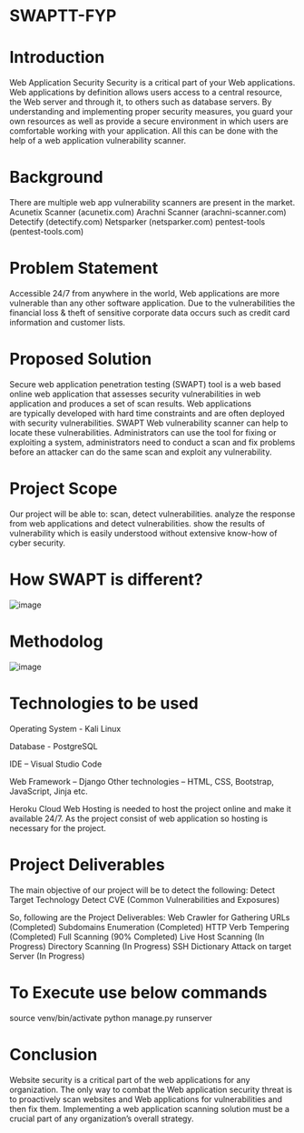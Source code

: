 # SWAPTT-FYP
# Introduction
Web Application Security
Security is a critical part of your Web applications. 
Web applications by definition allows users access to a central resource, the Web server and through it, to others such as database servers. By understanding and implementing proper security measures, you guard your own resources as well as provide a secure environment in which users are comfortable working with your application.
All this can be done with the help of a web application vulnerability scanner.

# Background
There are multiple web app vulnerability scanners are present in the market.
Acunetix Scanner (acunetix.com)
Arachni Scanner  (arachni-scanner.com)
Detectify  (detectify.com)
Netsparker (netsparker.com)
pentest-tools (pentest-tools.com)

# Problem Statement
Accessible 24/7 from anywhere in the world, Web applications are more vulnerable than any other software application. Due to the vulnerabilities the financial loss & theft of sensitive corporate data occurs such as credit card information and customer lists.

# Proposed Solution
Secure web application penetration testing (SWAPT) tool is a web based online web application that assesses security vulnerabilities in web application and produces a set of scan results. 
Web applications are typically developed with hard time constraints and are often deployed with security vulnerabilities. SWAPT Web vulnerability scanner can help to locate these vulnerabilities.
Administrators can use the tool for fixing or exploiting a system, administrators need to conduct a scan and fix problems before an attacker can do the same scan and exploit any vulnerability.

# Project Scope

Our project will be able to:
scan, detect vulnerabilities.
analyze the response from web applications and detect vulnerabilities.
show the results of vulnerability which is easily understood without extensive know-how of cyber security.

# How SWAPT is different?
![image](https://user-images.githubusercontent.com/97851226/182014849-8f4cb29c-e3c6-4e3d-93d2-11286e239e1d.png)

# Methodolog
![image](https://user-images.githubusercontent.com/97851226/182014872-0a96eb5b-2f86-42fe-a68f-e5b6801eb948.png)

# Technologies to be used

Operating System - Kali Linux

Database - PostgreSQL

IDE – Visual Studio Code

Web Framework – Django
Other technologies – HTML, CSS, Bootstrap, JavaScript, Jinja etc.

Heroku
Cloud Web Hosting is needed to host the project online and make it available 24/7. As the project consist of web application so hosting is necessary for the project.


# Project Deliverables
The main objective of our project will be to detect the following:
Detect Target Technology
Detect CVE (Common Vulnerabilities and Exposures)

So, following are the Project Deliverables:
Web Crawler for Gathering URLs (Completed)
Subdomains Enumeration (Completed)
HTTP Verb Tempering (Completed)
Full Scanning (90% Completed)
Live Host Scanning (In Progress)
Directory Scanning (In Progress)
SSH Dictionary Attack on target Server (In Progress)

# To Execute use below commands
source venv/bin/activate
python manage.py runserver


# Conclusion
Website security is a critical part of the web applications for any organization.
The only way to combat the Web application security threat is to proactively scan websites and Web applications for vulnerabilities and then fix them.
Implementing a web application scanning solution must be a crucial part of any organization’s overall strategy.

